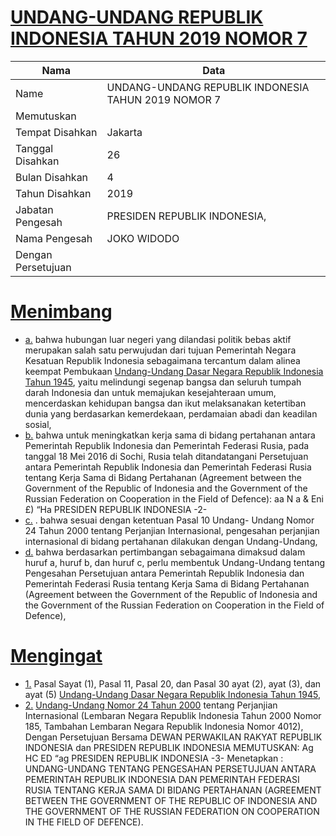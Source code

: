 # [UNDANG-UNDANG REPUBLIK INDONESIA TAHUN 2019 NOMOR 7](http://example.org/legal/document/uu/2019/7)

| Nama | Data |
| ------ | ----- |
|Name|UNDANG-UNDANG REPUBLIK INDONESIA TAHUN 2019 NOMOR 7|
|Memutuskan||
|Tempat Disahkan|Jakarta|
|Tanggal Disahkan|26|
|Bulan Disahkan|4|
|Tahun Disahkan|2019|
|Jabatan Pengesah|PRESIDEN REPUBLIK INDONESIA,|
|Nama Pengesah|JOKO WIDODO|
|Dengan Persetujuan||
# [Menimbang](http://example.org/legal/document/uu/2019/7/menimbang)

* [a.](http://example.org/legal/document/uu/2019/7/menimbang/point/a) bahwa hubungan luar negeri yang dilandasi politik bebas aktif merupakan salah satu perwujudan dari tujuan Pemerintah Negara Kesatuan Republik Indonesia sebagaimana tercantum dalam alinea keempat Pembukaan [Undang-Undang Dasar Negara Republik Indonesia Tahun 1945](http://example.org/legal/document/uu), yaitu melindungi segenap bangsa dan seluruh tumpah darah Indonesia dan untuk memajukan kesejahteraan umum, mencerdaskan kehidupan bangsa dan ikut melaksanakan ketertiban dunia yang berdasarkan kemerdekaan, perdamaian abadi dan keadilan sosial,
* [b.](http://example.org/legal/document/uu/2019/7/menimbang/point/b) bahwa untuk meningkatkan kerja sama di bidang pertahanan antara Pemerintah Republik Indonesia dan Pemerintah Federasi Rusia, pada tanggal 18 Mei 2016 di Sochi, Rusia telah ditandatangani Persetujuan antara Pemerintah Republik Indonesia dan Pemerintah Federasi Rusia tentang Kerja Sama di Bidang Pertahanan (Agreement between the Government of the Republic of Indonesia and the Government of the Russian Federation on Cooperation in the Field of Defence): aa N a & Eni £) “Ha PRESIDEN REPUBLIK INDONESIA -2-
* [c.](http://example.org/legal/document/uu/2019/7/menimbang/point/c) . bahwa sesuai dengan ketentuan Pasal 10 Undang- Undang Nomor 24 Tahun 2000 tentang Perjanjian Internasional, pengesahan perjanjian internasional di bidang pertahanan dilakukan dengan Undang-Undang,
* [d.](http://example.org/legal/document/uu/2019/7/menimbang/point/d) bahwa berdasarkan pertimbangan sebagaimana dimaksud dalam huruf a, huruf b, dan huruf c, perlu membentuk Undang-Undang tentang Pengesahan Persetujuan antara Pemerintah Republik Indonesia dan Pemerintah Federasi Rusia tentang Kerja Sama di Bidang Pertahanan (Agreement between the Government of the Republic of Indonesia and the Government of the Russian Federation on Cooperation in the Field of Defence),
# [Mengingat](http://example.org/legal/document/uu/2019/7/mengingat)

* [1.](http://example.org/legal/document/uu/2019/7/mengingat/point/0001) Pasal Sayat (1), Pasal 11, Pasal 20, dan Pasal 30 ayat (2), ayat (3), dan ayat (5) [Undang-Undang Dasar Negara Republik Indonesia Tahun 1945](http://example.org/legal/document/uu),
* [2.](http://example.org/legal/document/uu/2019/7/mengingat/point/0002) [Undang-Undang Nomor 24 Tahun 2000](http://example.org/legal/document/uu/2000/24) tentang Perjanjian Internasional (Lembaran Negara Republik Indonesia Tahun 2000 Nomor 185, Tambahan Lembaran Negara Republik Indonesia Nomor 4012), Dengan Persetujuan Bersama DEWAN PERWAKILAN RAKYAT REPUBLIK INDONESIA dan PRESIDEN REPUBLIK INDONESIA MEMUTUSKAN: Ag HC ED “ag PRESIDEN REPUBLIK INDONESIA -3- Menetapkan : UNDANG-UNDANG TENTANG PENGESAHAN PERSETUJUAN ANTARA PEMERINTAH REPUBLIK INDONESIA DAN PEMERINTAH FEDERASI RUSIA TENTANG KERJA SAMA DI BIDANG PERTAHANAN (AGREEMENT BETWEEN THE GOVERNMENT OF THE REPUBLIC OF INDONESIA AND THE GOVERNMENT OF THE RUSSIAN FEDERATION ON COOPERATION IN THE FIELD OF DEFENCE).